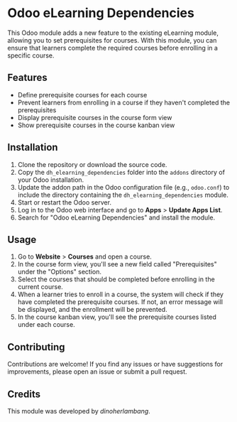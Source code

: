 # Odoo eLearning Dependencies

This Odoo module adds a new feature to the existing eLearning module, allowing you to set prerequisites for courses. With this module, you can ensure that learners complete the required courses before enrolling in a specific course.

## Features

- Define prerequisite courses for each course
- Prevent learners from enrolling in a course if they haven't completed the prerequisites
- Display prerequisite courses in the course form view
- Show prerequisite courses in the course kanban view

## Installation

1. Clone the repository or download the source code.
2. Copy the `dh_elearning_dependencies` folder into the `addons` directory of your Odoo installation.
3. Update the addon path in the Odoo configuration file (e.g., `odoo.conf`) to include the directory containing the `dh_elearning_dependencies` module.
4. Start or restart the Odoo server.
5. Log in to the Odoo web interface and go to **Apps** > **Update Apps List**.
6. Search for "Odoo eLearning Dependencies" and install the module.

## Usage

1. Go to **Website** > **Courses** and open a course.
2. In the course form view, you'll see a new field called "Prerequisites" under the "Options" section.
3. Select the courses that should be completed before enrolling in the current course.
4. When a learner tries to enroll in a course, the system will check if they have completed the prerequisite courses. If not, an error message will be displayed, and the enrollment will be prevented.
5. In the course kanban view, you'll see the prerequisite courses listed under each course.

## Contributing

Contributions are welcome! If you find any issues or have suggestions for improvements, please open an issue or submit a pull request.

## Credits

This module was developed by _dinoherlambang_.
